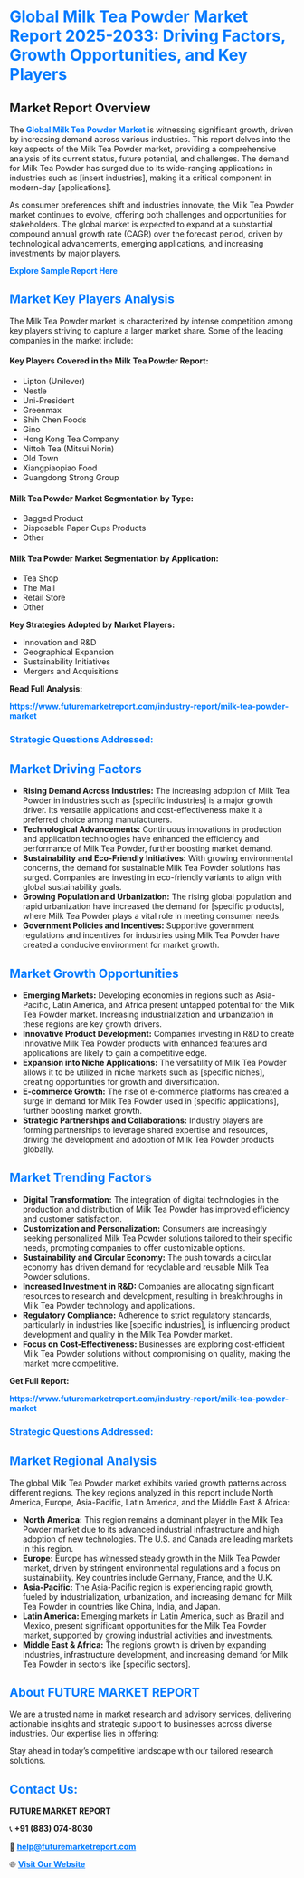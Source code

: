 <h1 style="color: #007BFF;">Global Milk Tea Powder Market Report 2025-2033: Driving Factors, Growth Opportunities, and Key Players</h1>

<section id="overview">
<h2>Market Report Overview</h2>
<p>The <a href="https://www.futuremarketreport.com/industry-report/milk-tea-powder-market" style="color: #007BFF; text-decoration: none;"><strong>Global Milk Tea Powder Market</strong></a> is witnessing significant growth, driven by increasing demand across various industries. This report delves into the key aspects of the Milk Tea Powder market, providing a comprehensive analysis of its current status, future potential, and challenges. The demand for Milk Tea Powder has surged due to its wide-ranging applications in industries such as [insert industries], making it a critical component in modern-day [applications].</p>
<p>As consumer preferences shift and industries innovate, the Milk Tea Powder market continues to evolve, offering both challenges and opportunities for stakeholders. The global market is expected to expand at a substantial compound annual growth rate (CAGR) over the forecast period, driven by technological advancements, emerging applications, and increasing investments by major players.</p>
</section>

<section id="overview">
<p><a href="https://www.futuremarketreport.com/request-sample/reportId=88624" style="color: #007BFF; text-decoration: none;"><strong>Explore Sample Report Here</strong></a></p>
</section>

<section id="key-players">
<h2 style="color: #007BFF;">Market Key Players Analysis</h2>
<p>The Milk Tea Powder market is characterized by intense competition among key players striving to capture a larger market share. Some of the leading companies in the market include:</p>
<h4>Key Players Covered in the Milk Tea Powder Report:</h4>
<ul><li>Lipton (Unilever)</li><li>Nestle</li><li>Uni-President</li><li>Greenmax</li><li>Shih Chen Foods</li><li>Gino</li><li>Hong Kong Tea Company</li><li>Nittoh Tea (Mitsui Norin)</li><li>Old Town</li><li>Xiangpiaopiao Food</li><li>Guangdong Strong Group</li></ul>
<h4>Milk Tea Powder Market Segmentation by Type:</h4>
<ul><li>Bagged Product</li><li>Disposable Paper Cups Products</li><li>Other</li></ul>

<h4>Milk Tea Powder Market Segmentation by Application:</h4>
<ul><li>Tea Shop</li><li>The Mall</li><li>Retail Store</li><li>Other</li></ul>
<p><strong>Key Strategies Adopted by Market Players:</strong></p>
<ul>
<li>Innovation and R&D</li>
<li>Geographical Expansion</li>
<li>Sustainability Initiatives</li>
<li>Mergers and Acquisitions</li>
</ul>
</section>

<section>
<p><strong>Read Full Analysis: </strong></p><a href="https://www.futuremarketreport.com/industry-report/milk-tea-powder-market" style="color: #007BFF; text-decoration: none;"><strong>https://www.futuremarketreport.com/industry-report/milk-tea-powder-market</strong></a>
<h3 style="color: #007BFF;">Strategic Questions Addressed:</h3>
</section>

<section id="driving-factors">
<h2 style="color: #007BFF;">Market Driving Factors</h2>
<ul>
<li><strong>Rising Demand Across Industries:</strong> The increasing adoption of Milk Tea Powder in industries such as [specific industries] is a major growth driver. Its versatile applications and cost-effectiveness make it a preferred choice among manufacturers.</li>
<li><strong>Technological Advancements:</strong> Continuous innovations in production and application technologies have enhanced the efficiency and performance of Milk Tea Powder, further boosting market demand.</li>
<li><strong>Sustainability and Eco-Friendly Initiatives:</strong> With growing environmental concerns, the demand for sustainable Milk Tea Powder solutions has surged. Companies are investing in eco-friendly variants to align with global sustainability goals.</li>
<li><strong>Growing Population and Urbanization:</strong> The rising global population and rapid urbanization have increased the demand for [specific products], where Milk Tea Powder plays a vital role in meeting consumer needs.</li>
<li><strong>Government Policies and Incentives:</strong> Supportive government regulations and incentives for industries using Milk Tea Powder have created a conducive environment for market growth.</li>
</ul>
</section>

<section id="growth-opportunities">
<h2 style="color: #007BFF;">Market Growth Opportunities</h2>
<ul>
<li><strong>Emerging Markets:</strong> Developing economies in regions such as Asia-Pacific, Latin America, and Africa present untapped potential for the Milk Tea Powder market. Increasing industrialization and urbanization in these regions are key growth drivers.</li>
<li><strong>Innovative Product Development:</strong> Companies investing in R&D to create innovative Milk Tea Powder products with enhanced features and applications are likely to gain a competitive edge.</li>
<li><strong>Expansion into Niche Applications:</strong> The versatility of Milk Tea Powder allows it to be utilized in niche markets such as [specific niches], creating opportunities for growth and diversification.</li>
<li><strong>E-commerce Growth:</strong> The rise of e-commerce platforms has created a surge in demand for Milk Tea Powder used in [specific applications], further boosting market growth.</li>
<li><strong>Strategic Partnerships and Collaborations:</strong> Industry players are forming partnerships to leverage shared expertise and resources, driving the development and adoption of Milk Tea Powder products globally.</li>
</ul>
</section>

<section id="trending-factors">
<h2 style="color: #007BFF;">Market Trending Factors</h2>
<ul>
<li><strong>Digital Transformation:</strong> The integration of digital technologies in the production and distribution of Milk Tea Powder has improved efficiency and customer satisfaction.</li>
<li><strong>Customization and Personalization:</strong> Consumers are increasingly seeking personalized Milk Tea Powder solutions tailored to their specific needs, prompting companies to offer customizable options.</li>
<li><strong>Sustainability and Circular Economy:</strong> The push towards a circular economy has driven demand for recyclable and reusable Milk Tea Powder solutions.</li>
<li><strong>Increased Investment in R&D:</strong> Companies are allocating significant resources to research and development, resulting in breakthroughs in Milk Tea Powder technology and applications.</li>
<li><strong>Regulatory Compliance:</strong> Adherence to strict regulatory standards, particularly in industries like [specific industries], is influencing product development and quality in the Milk Tea Powder market.</li>
<li><strong>Focus on Cost-Effectiveness:</strong> Businesses are exploring cost-efficient Milk Tea Powder solutions without compromising on quality, making the market more competitive.</li>
</ul>
</section>

<section>
<p><strong>Get Full Report: </strong></p><a href="https://www.futuremarketreport.com/industry-report/milk-tea-powder-market" style="color: #007BFF; text-decoration: none;"><strong>https://www.futuremarketreport.com/industry-report/milk-tea-powder-market</strong></a>
<h3 style="color: #007BFF;">Strategic Questions Addressed:</h3>
</section>


<section id="regional-analysis">
<h2 style="color: #007BFF;">Market Regional Analysis</h2>
<p>The global Milk Tea Powder market exhibits varied growth patterns across different regions. The key regions analyzed in this report include North America, Europe, Asia-Pacific, Latin America, and the Middle East & Africa:</p>
<ul>
<li><strong>North America:</strong> This region remains a dominant player in the Milk Tea Powder market due to its advanced industrial infrastructure and high adoption of new technologies. The U.S. and Canada are leading markets in this region.</li>
<li><strong>Europe:</strong> Europe has witnessed steady growth in the Milk Tea Powder market, driven by stringent environmental regulations and a focus on sustainability. Key countries include Germany, France, and the U.K.</li>
<li><strong>Asia-Pacific:</strong> The Asia-Pacific region is experiencing rapid growth, fueled by industrialization, urbanization, and increasing demand for Milk Tea Powder in countries like China, India, and Japan.</li>
<li><strong>Latin America:</strong> Emerging markets in Latin America, such as Brazil and Mexico, present significant opportunities for the Milk Tea Powder market, supported by growing industrial activities and investments.</li>
<li><strong>Middle East & Africa:</strong> The region’s growth is driven by expanding industries, infrastructure development, and increasing demand for Milk Tea Powder in sectors like [specific sectors].</li>
</ul>
</section>

<footer>
<h2 style="color: #007BFF;">About FUTURE MARKET REPORT</h2>
<p>We are a trusted name in market research and advisory services, delivering actionable insights and strategic support to businesses across diverse industries. Our expertise lies in offering:</p>

<p>Stay ahead in today’s competitive landscape with our tailored research solutions.</p>

<h2 style="color: #007BFF;">Contact Us:</h2>
<p><strong>FUTURE MARKET REPORT</strong></p>
<p>📞 <strong>+91 (883) 074-8030</strong></p>
<p>📧 <strong><a href="mailto:help@futuremarketreport.com" style="color: #007BFF;">help@futuremarketreport.com</a></strong></p>
<p>🌐 <strong><a href="https://www.futuremarketreport.com/" style="color: #007BFF;">Visit Our Website</a></strong></p>
</footer>